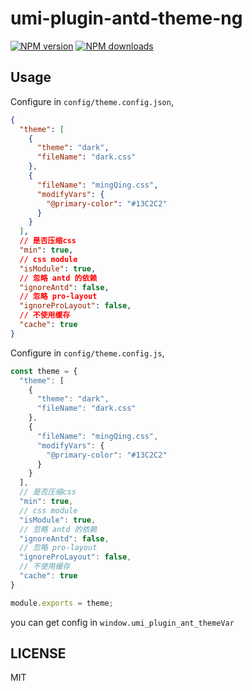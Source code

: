 <!-- @format -->

# umi-plugin-antd-theme-ng

[![NPM version](https://img.shields.io/npm/v/umi-plugin-antd-theme.svg?style=flat)](https://npmjs.org/package/umi-plugin-antd-theme) [![NPM downloads](http://img.shields.io/npm/dm/umi-plugin-antd-theme.svg?style=flat)](https://npmjs.org/package/umi-plugin-antd-theme)

## Usage

Configure in `config/theme.config.json`,

```json
{
  "theme": [
    {
      "theme": "dark",
      "fileName": "dark.css"
    },
    {
      "fileName": "mingQing.css",
      "modifyVars": {
        "@primary-color": "#13C2C2"
      }
    }
  ],
  // 是否压缩css
  "min": true,
  // css module
  "isModule": true,
  // 忽略 antd 的依赖
  "ignoreAntd": false,
  // 忽略 pro-layout
  "ignoreProLayout": false,
  // 不使用缓存
  "cache": true
}
```

Configure in `config/theme.config.js`,

```js
const theme = {
  "theme": [
    {
      "theme": "dark",
      "fileName": "dark.css"
    },
    {
      "fileName": "mingQing.css",
      "modifyVars": {
        "@primary-color": "#13C2C2"
      }
    }
  ],
  // 是否压缩css
  "min": true,
  // css module
  "isModule": true,
  // 忽略 antd 的依赖
  "ignoreAntd": false,
  // 忽略 pro-layout
  "ignoreProLayout": false,
  // 不使用缓存
  "cache": true
}

module.exports = theme;

```

you can get config in `window.umi_plugin_ant_themeVar`

## LICENSE

MIT

